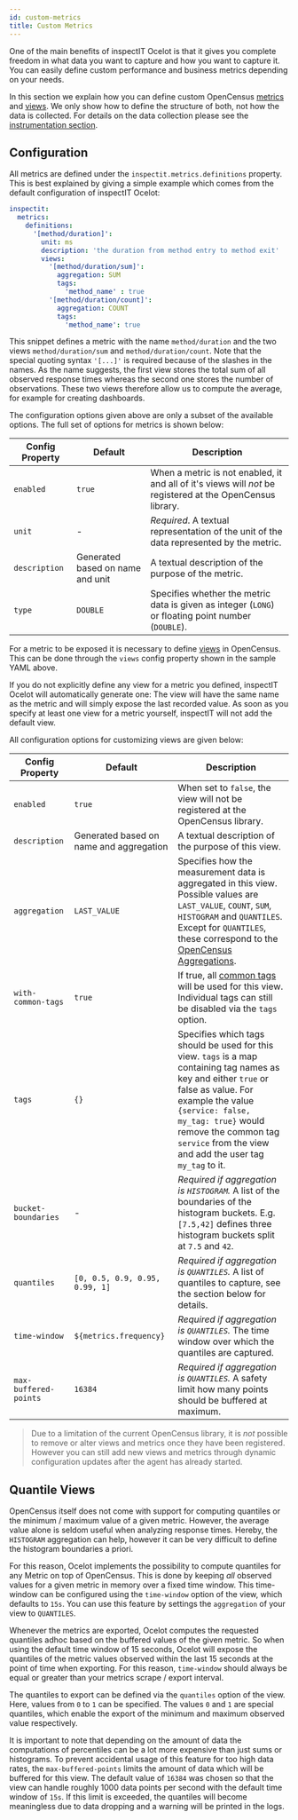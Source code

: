 ```yaml
---
id: custom-metrics
title: Custom Metrics
---
```


One of the main benefits of inspectIT Ocelot is that it gives you complete
freedom in what data you want to capture and how you want to capture it.
You can easily define custom performance and business metrics depending on your needs.

In this section we explain how you can define custom OpenCensus [metrics](https://opencensus.io/stats/)
and [views](https://opencensus.io/stats/view/). We only show how to define the structure of both,
not how the data is collected. For details on the data collection please see the [instrumentation section](instrumentation/rules.md#collecting-metrics).

## Configuration

All metrics are defined under the `inspectit.metrics.definitions` property.
This is best explained by giving a simple example which comes from the default
configuration of inspectIT Ocelot:

```YAML
inspectit:
  metrics:
    definitions:
      '[method/duration]':
        unit: ms
        description: 'the duration from method entry to method exit'
        views:
          '[method/duration/sum]':
            aggregation: SUM
            tags:
              'method_name' : true
          '[method/duration/count]':
            aggregation: COUNT
            tags:
              'method_name': true
```

This snippet defines a metric with the name `method/duration` and the two views `method/duration/sum`
and `method/duration/count`. Note that the special quoting syntax `'[...]'` is required because of
the slashes in the names. As the name suggests, the first view stores the total sum of all observed
response times whereas the second one stores the number of observations. These two views therefore allow
us to compute the average, for example for creating dashboards.

The configuration options given above are only a subset of the available options. The full set of options for metrics is shown below:

|Config Property|Default| Description
|---|---|---|
|`enabled`|`true`|When a metric is not enabled, it and all of it's views will *not* be registered at the OpenCensus library.
|`unit`|-|*Required*. A textual representation of the unit of the data represented by the metric.
|`description`| Generated based on name and unit| A textual description of the purpose of the metric.
|`type`|`DOUBLE`|Specifies whether the metric data is given as integer (`LONG`) or floating point number (`DOUBLE`).

For a metric to be exposed it is necessary to define [views](https://opencensus.io/stats/view/) in OpenCensus.
This can be done through the `views` config property shown in the sample YAML above.

If you do not explicitly define any view for a metric you defined, inspectIT Ocelot will automatically generate one:
The view will have the same name as the metric and will simply expose the last recorded value.
As soon as you specify at least one view for a metric yourself, inspectIT will not add the default view.

All configuration options for customizing views are given below:

|Config Property|Default| Description
|---|---|---|
|`enabled`|`true`|When set to `false`, the view will not be registered at the OpenCensus library.
|`description`| Generated based on name and aggregation| A textual description of the purpose of this view.
|`aggregation`|`LAST_VALUE`|Specifies how the measurement data is aggregated in this view. Possible values are `LAST_VALUE`, `COUNT`, `SUM`, `HISTOGRAM` and `QUANTILES`. Except for `QUANTILES`, these correspond to the [OpenCensus Aggregations](https://opencensus.io/stats/view/#aggregations).
|`with-common-tags`| `true` | If true, all [common tags](metrics/common-tags.md) will be used for this view. Individual tags can still be disabled via the `tags` option.
|`tags`| `{}` | Specifies which tags should be used for this view. `tags` is a map containing tag names as key and either `true` or false as value. For example the value `{service: false, my_tag: true}` would remove the common tag `service` from the view and add the user tag `my_tag` to it.
|`bucket-boundaries`|-| *Required if aggregation is `HISTOGRAM`.* A list of the boundaries of the histogram buckets. E.g. `[7.5,42]` defines three histogram buckets split at `7.5` and `42`.
|`quantiles`|`[0, 0.5, 0.9, 0.95, 0.99, 1]`| *Required if aggregation is `QUANTILES`.* A list of quantiles to capture, see the section below for details.
|`time-window`|`${metrics.frequency}`| *Required if aggregation is `QUANTILES`.* The time window over which the quantiles are captured.
|`max-buffered-points`|`16384`| *Required if aggregation is `QUANTILES`.* A safety limit how many points should be buffered at maximum.


> Due to a limitation of the current OpenCensus library, it is *not* possible to remove or alter views and metrics once they have been registered. However you can still add new views and metrics through dynamic configuration updates after the agent has already started.

## Quantile Views

OpenCensus itself does not come with support for computing quantiles or the minimum / maximum value of a given metric.
However, the average value alone is seldom useful when analyzing response times. Hereby, the `HISTOGRAM` aggregation can help,
however it can be very difficult to define the histogram boundaries a priori.

For this reason, Ocelot implements the possibility to compute quantiles for any Metric on top of OpenCensus.
This is done by keeping *all* observed values for a given metric in memory over a fixed time window.
This time-window can be configured using the `time-window` option of the view, which defaults to `15s`.
You can use this feature by settings the `aggregation` of your view to `QUANTILES`.

Whenever the metrics are exported, Ocelot computes the requested quantiles adhoc based on the buffered values of the given metric.
So when using the default time window of 15 seconds, Ocelot will expose the quantiles
of the metric values observed within the last 15 seconds at the point of time when exporting.
For this reason, `time-window` should always be equal or greater than your metrics scrape / export interval.

The quantiles to export can be defined via the `quantiles` option of the view. Here, values from `0` to `1` can be specified.
The values `0` and `1` are special quantiles, which enable the export of the minimum and maximum observed value respectively.

It is important to note that depending on the amount of data the computations of percentiles can be a lot more expensive than just sums or histograms.
To prevent accidental usage of this feature for too high data rates, the `max-buffered-points` limits the amount of data which will be buffered for this view.
The default value of `16384` was chosen so that the view can handle roughly 1000 data points per second with the default time window of `15s`.
If this limit is exceeded, the quantiles will become meaningless due to data dropping and a warning will be printed in the logs.
